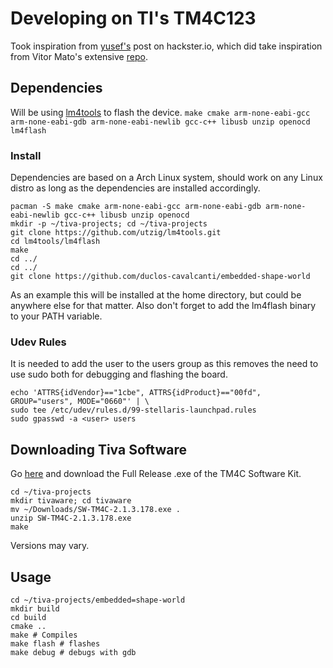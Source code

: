 # Developing on TI's TM4C123 
Took inspiration from [yusef's](https://www.hackster.io/tcss/upload-code-to-ti-tm4c123-using-linux-cmake-and-lm4tools-c33cec) post on hackster.io, which did take inspiration from Vitor Mato's extensive [repo](https://github.com/vmatos/tiva-c-projects).

## Dependencies
Will be using [lm4tools](https://github.com/utzig/lm4tools) to flash the device.
`make cmake arm-none-eabi-gcc arm-none-eabi-gdb arm-none-eabi-newlib gcc-c++ libusb unzip openocd lm4flash`

### Install
Dependencies are based on a Arch Linux system, should work on any Linux distro as long as
the dependencies are installed accordingly.
```
pacman -S make cmake arm-none-eabi-gcc arm-none-eabi-gdb arm-none-eabi-newlib gcc-c++ libusb unzip openocd
mkdir -p ~/tiva-projects; cd ~/tiva-projects
git clone https://github.com/utzig/lm4tools.git
cd lm4tools/lm4flash
make
cd ../
cd ../
git clone https://github.com/duclos-cavalcanti/embedded-shape-world
```
As an example this will be installed at the home directory, but could be anywhere else for
that matter. Also don't forget to add the lm4flash binary to your PATH variable.

### Udev Rules
It is needed to add the user to the users group as this removes the need to use sudo both
for debugging and flashing the board.
```
echo 'ATTRS{idVendor}=="1cbe", ATTRS{idProduct}=="00fd", GROUP="users", MODE="0660"' | \
sudo tee /etc/udev/rules.d/99-stellaris-launchpad.rules
sudo gpasswd -a <user> users
```

## Downloading Tiva Software
Go [here](https://www.ti.com/tool/SW-TM4C) and download the Full Release .exe of the TM4C
Software Kit.

```
cd ~/tiva-projects
mkdir tivaware; cd tivaware
mv ~/Downloads/SW-TM4C-2.1.3.178.exe .
unzip SW-TM4C-2.1.3.178.exe
make
```
Versions may vary.

## Usage
```
cd ~/tiva-projects/embedded=shape-world
mkdir build
cd build
cmake ..
make # Compiles
make flash # flashes
make debug # debugs with gdb
```
